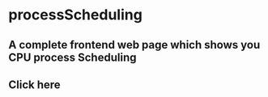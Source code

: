 # processScheduling

## A complete frontend web page which shows you CPU process Scheduling

## Click here

